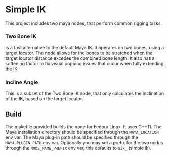 # Simple IK
This project includes two maya nodes, that perform common rigging tasks.
### Two Bone IK
Is a fast alternative to the default Maya IK. It operates on two bones, using a target locator.
The node allows for the bones to be stretched when the target locator distance excedes the combined bone length.
It also has a softening factor to fix visual popping issues that occur when fully extending the IK.
### Incline Angle
This is a subset of the Two Bone IK node, that only calculates the inclination of the IK, based on the target locator. 

## Build
The makefile provided builds the node for Fedora Linux.
It uses C++11.
The Maya installation directory should be specified through the `MAYA_LOCATION` env var.
The Maya plug-in path should be specified through the `MAYA_PLUGIN_PATH` env var.
Optionally you may set a prefix for the two nodes through the `NODE_NAME_PREFIX` env var, this defaults to `sik_` (simple ik).
